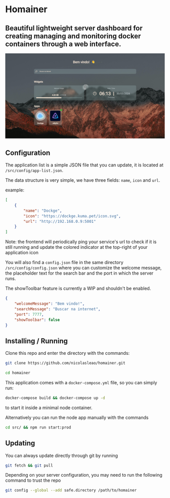 # Homainer

## Beautiful lightweight server dashboard for creating managing and monitoring docker containers through a web interface.

![Dashboard demo picture](demos/2-homainer-home-demo.png)

## Configuration

The application list is a simple JSON file that you can update, it is located at `/src/config/app-list.json`.

The data structure is very simple, we have three fields: `name`, `icon` and `url`.

example:
```json
[
    {
        "name": "Dockge",
        "icon": "https://dockge.kuma.pet/icon.svg",
        "url": "http://192.168.0.9:5001"
    }
]
```

Note: the frontend will periodically ping your service's url to check if it is still running and update the colored indicator at the top-right of your application icon

You will also find a `config.json` file in the same directory `/src/config/config.json` where you can customize the welcome message, the placeholder text for the search bar and the port in which the server runs.

The showToolbar feature is currently a WIP and shouldn't be enabled. 
```json
{
    "welcomeMessage": "Bem vindo!",
    "searchMessage": "Buscar na internet",
    "port": 7777,
    "showToolbar": false
}
```

## Installing / Running
Clone this repo and enter the directory with the commands:
```bash
git clone https://github.com/nicolasleao/homainer.git
```
```bash
cd homainer
```

This application comes with a `docker-compose.yml` file, so you can simply run:
```bash
docker-compose build && docker-compose up -d
```
to start it inside a minimal node container.

Alternatively you can run the node app manually with the commands
```bash
cd src/ && npm run start:prod
```

## Updating

You can always update directly through git by running
```bash
git fetch && git pull
```

Depending on your server configuration, you may need to run the following command to trust the repo
```bash
git config --global --add safe.directory /path/to/homainer
```

